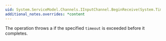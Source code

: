 ```yaml
---
uid: System.ServiceModel.Channels.IInputChannel.BeginReceive(System.TimeSpan,System.AsyncCallback,System.Object)
additional_notes.overrides: *content
---
```


<p>The operation throws a <xref href="System.TimeoutException"></xref> if the specified <code>timeout</code> is exceeded before it completes.</p>


